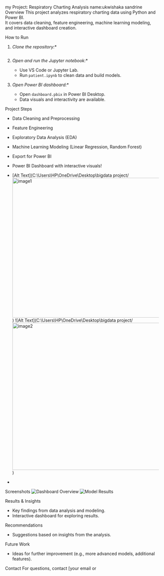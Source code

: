my Project: Respiratory Charting Analysis
name:ukwishaka sandrine
 Overview
This project analyzes respiratory charting data using Python and Power BI.  
It covers data cleaning, feature engineering, machine learning modeling, and interactive dashboard creation.


 How to Run
1. *Clone the repository:**
   
    ```
2. *Open and run the Jupyter notebook:**
    - Use VS Code or Jupyter Lab.
    - Run `patient.ipynb` to clean data and build models.
3. *Open Power BI dashboard:**
    - Open `dashboard.pbix` in Power BI Desktop.
    - Data visuals and interactivity are available.

 Project Steps
- Data Cleaning and Preprocessing
- Feature Engineering
- Exploratory Data Analysis (EDA)
- Machine Learning Modeling (Linear Regression, Random Forest)
- Export for Power BI
- Power BI Dashboard with interactive visuals!
- [Alt Text](C:\Users\HP\OneDrive\Desktop\bigdata project/<img width="630" height="457" alt="image1" src="https://github.com/user-attachments/assets/ffafaf86-8045-4776-9530-0073bd7b23cd" />
)
![Alt Text](C:\Users\HP\OneDrive\Desktop\bigdata project/<img width="1024" height="481" alt="image2" src="https://github.com/user-attachments/assets/e7bc6eff-d231-4dfd-b776-3b64d3a0207b" />
)

- 

 Screenshots
![Dashboard Overview](images/screenshots/dashboard_overview.png)
![Model Results](images/screenshots/model_results.png)

 Results & Insights
- Key findings from data analysis and modeling.
- Interactive dashboard for exploring results.

 Recommendations
- Suggestions based on insights from the analysis.

 Future Work
- Ideas for further improvement (e.g., more advanced models, additional features).

 Contact
For questions, contact [your email or

